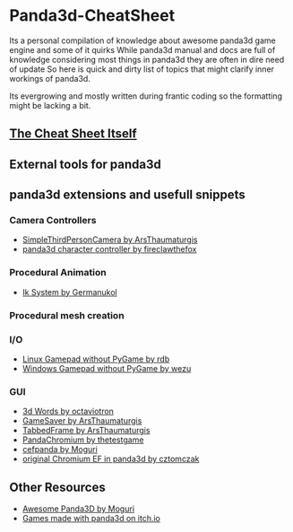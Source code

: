 # Panda3d-CheatSheet

Its a personal compilation of knowledge about awesome panda3d game engine and some of it quirks
While panda3d manual and docs are full of knowledge considering most things in panda3d they are often in dire need of update
So here is quick and dirty list of topics that might clarify inner workings of panda3d.

Its evergrowing and mostly written during frantic coding so the formatting might be lacking a bit.

## [The Cheat Sheet Itself](topics.md)

## External tools for panda3d

## panda3d extensions and usefull snippets
### Camera Controllers
- [ SimpleThirdPersonCamera by ArsThaumaturgis](https://github.com/ArsThaumaturgis/SimpleThirdPersonCamera)
- [panda3d character controller by fireclawthefox](https://github.com/fireclawthefox/panda3d-character-controller)
### Procedural Animation
- [Ik System by Germanukol](https://github.com/Germanunkol/CCD-IK-Panda3D)
### Procedural mesh creation
### I/O
- [Linux Gamepad without PyGame by rdb](https://gist.github.com/rdb/8864666)
- [Windows Gamepad without PyGame by wezu](https://gist.github.com/wezu/9cd50bf57be046ec35603cb6a3499a60)

### GUI
- [3d Words by octaviotron](https://github.com/octaviotron/panda3D/tree/main/3dWords)
- [GameSaver by ArsThaumaturgis](https://github.com/ArsThaumaturgis/GameSaver)
- [TabbedFrame by ArsThaumaturgis](https://github.com/ArsThaumaturgis/TabbedFrame)
- [PandaChromium by thetestgame](https://github.com/thetestgame/PandaChromium)
- [cefpanda by Moguri](https://github.com/Moguri/cefpanda)
- [original Chromium EF in panda3d by cztomczak](https://github.com/cztomczak/cefpython/wiki/Panda3D)

## Other Resources
- [Awesome Panda3D by Moguri](https://github.com/Moguri/awesome-panda3d)
- [Games made with panda3d on itch.io](https://itch.io/c/803175/made-with-panda3d)

